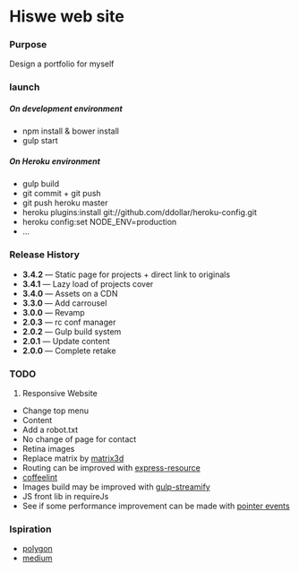 # Hiswe web site

### Purpose

Design a portfolio for myself

### launch

##### On development environment
- npm install & bower install
- gulp start

##### On Heroku environment
- gulp build
- git commit + git push
- git push heroku master
- heroku plugins:install git://github.com/ddollar/heroku-config.git
- heroku config:set NODE_ENV=production
- …

### Release History

- **3.4.2** — Static page for projects + direct link to originals
- **3.4.1** — Lazy load of projects cover 
- **3.4.0** — Assets on a CDN
- **3.3.0** — Add carrousel
- **3.0.0** — Revamp
- **2.0.3** — rc conf manager
- **2.0.2** — Gulp build system
- **2.0.1** — Update content
- **2.0.0** — Complete retake

### TODO

1. Responsive Website
- Change top menu
- Content
- Add a robot.txt
- No change of page for contact
- Retina images
- Replace matrix by [matrix3d](http://9elements.com/html5demos/matrix3d/)
- Routing can be improved with [express-resource](https://www.npmjs.org/package/express-resource)
- [coffeelint](https://www.npmjs.org/package/gulp-coffeelint/)
- Images build may be improved with [gulp-streamify](https://github.com/nfroidure/gulp-streamify)
- JS front lib in requireJs
- See if some performance improvement can be made with [pointer events](http://www.thecssninja.com/javascript/pointer-events-60fps)

### Ispiration

- [polygon](http://www.polygon.com/2014/4/7/5582644/mlb-14-the-show-review)
- [medium](https://medium.com/gulp-js-build/23812e4c9ec1)